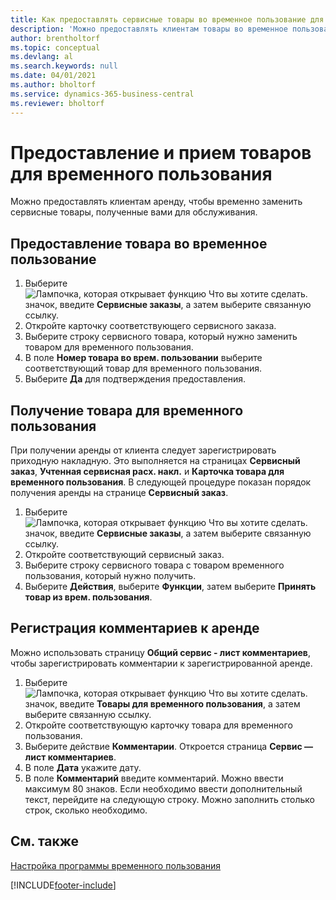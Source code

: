 ```yaml
---
title: Как предоставлять сервисные товары во временное пользование для замены | Документация Майкрософт
description: 'Можно предоставлять клиентам товары во временное пользование, чтобы временно заменить сервисные товары, полученные вами для обслуживания.'
author: brentholtorf
ms.topic: conceptual
ms.devlang: al
ms.search.keywords: null
ms.date: 04/01/2021
ms.author: bholtorf
ms.service: dynamics-365-business-central
ms.reviewer: bholtorf
---
```

# <a name="lend-and-receive-loaners"></a>Предоставление и прием товаров для временного пользования
Можно предоставлять клиентам аренду, чтобы временно заменить сервисные товары, полученные вами для обслуживания.  
  
## <a name="to-lend-a-loaner-item"></a>Предоставление товара во временное пользование
1. Выберите ![Лампочка, которая открывает функцию Что вы хотите сделать.](media/ui-search/search_small.png "Что вы хотите сделать") значок, введите **Сервисные заказы**, а затем выберите связанную ссылку.  
2. Откройте карточку соответствующего сервисного заказа.  
3. Выберите строку сервисного товара, который нужно заменить товаром для временного пользования.  
4. В поле **Номер товара во врем. пользовании** выберите соответствующий товар для временного пользования.  
5. Выберите **Да** для подтверждения предоставления.  

## <a name="to-receive-a-loaner"></a>Получение товара для временного пользования
При получении аренды от клиента следует зарегистрировать приходную накладную. Это выполняется на страницах **Сервисный заказ**, **Учтенная сервисная расх. накл.** и **Карточка товара для временного пользования**. В следующей процедуре показан порядок получения аренды на странице **Сервисный заказ**.  
  
1. Выберите ![Лампочка, которая открывает функцию Что вы хотите сделать.](media/ui-search/search_small.png "Что вы хотите сделать") значок, введите **Сервисные заказы**, а затем выберите связанную ссылку.  
2. Откройте соответствующий сервисный заказ.  
3. Выберите строку сервисного товара с товаром временного пользования, который нужно получить.  
4. Выберите **Действия**, выберите **Функции**, затем выберите **Принять товар из врем. пользования**.  

## <a name="to-register-loaner-comments"></a>Регистрация комментариев к аренде
Можно использовать страницу **Общий сервис - лист комментариев**, чтобы зарегистрировать комментарии к зарегистрированной аренде.  
  
1. Выберите ![Лампочка, которая открывает функцию Что вы хотите сделать.](media/ui-search/search_small.png "Что вы хотите сделать") значок, введите **Товары для временного пользования**, а затем выберите связанную ссылку.  
2. Откройте соответствующую карточку товара для временного пользования.  
3. Выберите действие **Комментарии**. Откроется страница **Сервис — лист комментариев**.  
4. В поле **Дата** укажите дату.  
5. В поле **Комментарий** введите комментарий. Можно ввести максимум 80 знаков. Если необходимо ввести дополнительный текст, перейдите на следующую строку. Можно заполнить столько строк, сколько необходимо.  
  
## <a name="see-also"></a>См. также
[Настройка программы временного пользования](service-how-setup-loaner-program.md)   


[!INCLUDE[footer-include](includes/footer-banner.md)]
